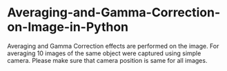 # Averaging-and-Gamma-Correction-on-Image-in-Python
Averaging and Gamma Correction effects are performed on the image. For averaging 10 images of the same object were captured using simple camera. Please make sure that camera position is same for all images.
